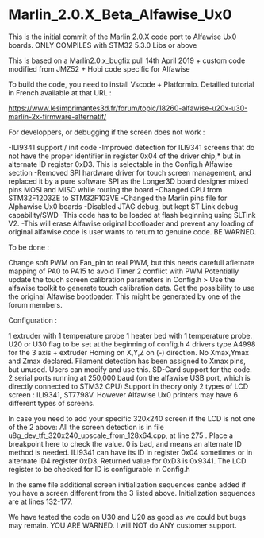 # Marlin_2.0.X_Beta_Alfawise_Ux0

This is the initial commit of the Marlin 2.0.X code port to Alfawise Ux0 boards. ONLY COMPILES with STM32 5.3.0 Libs or above

This is based on a Marlin2.0.x_bugfix pull 14th April 2019 + custom code modified from JMZ52 + Hobi code specific for Alfawise 

To build the code, you need to install Vscode + Platformio. Detailled tutorial in French available at that URL : 

https://www.lesimprimantes3d.fr/forum/topic/18260-alfawise-u20x-u30-marlin-2x-firmware-alternatif/



For developpers, or debugging if the screen does not work : 

-ILI9341 support / init code
-Improved detection for ILI9341 screens that do not have the proper identifier in register 0x04 of the driver chip,*
but in alternate ID register 0xD3. This is selectable in the Config.h Alfawise section
-Removed SPI hardware driver for touch screen management, and replaced it by a pure software SPI as the Longer3D board
designer mixed pins MOSI and MISO while routing the board
-Changed CPU from STM32F1203ZE to STM32F103VE
-Changed the Marlin pins file for Alphawise Ux0 boards
-Disabled JTAG debug, but kept ST Link debug capability/SWD
-This code has to be loaded at flash beginning using SLTink V2. 
-This will erase Alfawise original bootloader and prevent any loading of original alfawise code is user wants to return to genuine code. BE WARNED. 

To be done :

Change soft PWM on Fan_pin to real PWM, but this needs carefull afletnate mapping of PA0 to PA15 to avoid Timer 2 conflict with PWM
Potentially update the touch screen calibration parameters in Config.h > Use the alfawise toolkit to generate touch calibration data. 
Get the possibility to use the original Alfawise bootloader. This might be generated by one of the forum members.

Configuration :

1 extruder with 1 temperature probe
1 heater bed with 1 temperature probe. U20 or U30 flag to be set at the beginning of config.h
4 drivers type A4998 for the 3 axis + extruder
Homing on X,Y,Z on (-) direction. No Xmax,Ymax and Zmax declared.
Filament detection has been assigned to Xmax pins, but unused. Users can modify and use this. 
SD-Card support for the code.
2 serial ports running at 250,000 baud (on the alfawise USB port, which is directly connected to STM32 CPU)
Support in theory only 2 types of LCD screen : ILI9341, ST7798V. However Alfawise Ux0 printers may have 6 different types of screens. 

In case you need to add your specific 320x240 screen if the LCD is not one of the 2 above:
All the screen detection is in file   u8g_dev_tft_320x240_upscale_from_128x64.cpp, at line 275 . 
Place a breakpoint here to check the value. 0 is bad, and means an alternate ID method is needed. 
ILI9341 can have its ID in register 0x04 sometimes or  in alternate ID4 register 0xD3. Returned value for 0xD3 is 0x9341.
The LCD register to be checked for ID is configurable in Config.h

In the same file additional screen initialization sequences canbe added if you have a screen different from the 3 listed above. 
Initialization sequences are at lines 132-177. 

We have tested the code on U30 and U20 as good as we could but bugs may remain. YOU ARE WARNED. 
I will NOT do ANY customer support.